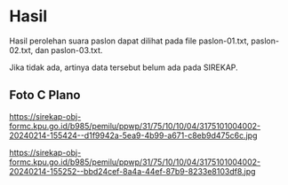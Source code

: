# Hasil

Hasil perolehan suara paslon dapat dilihat pada file paslon-01.txt, paslon-02.txt, dan paslon-03.txt.

Jika tidak ada, artinya data tersebut belum ada pada SIREKAP.

## Foto C Plano

https://sirekap-obj-formc.kpu.go.id/b985/pemilu/ppwp/31/75/10/10/04/3175101004002-20240214-155424--d1f9942a-5ea9-4b99-a671-c8eb9d475c6c.jpg

https://sirekap-obj-formc.kpu.go.id/b985/pemilu/ppwp/31/75/10/10/04/3175101004002-20240214-155252--bbd24cef-8a4a-44ef-87b9-8233e8103df8.jpg
